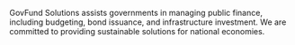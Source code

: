 GovFund Solutions assists governments in managing public finance, including budgeting, bond issuance, and infrastructure investment. We are committed to providing sustainable solutions for national economies.
